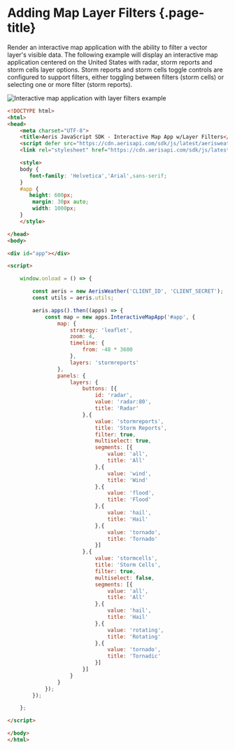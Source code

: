 # Adding Map Layer Filters {.page-title}

Render an interactive map application with the ability to filter a vector layer's visible data. The following example will display an interactive map application centered on the United States with radar, storm reports and storm cells layer options. Storm reports and storm cells toggle controls are configured to support filters, either toggling between filters (storm cells) or selecting one or more filter (storm reports).

![Interactive map application with layer filters example]({{docs-url}}/img/awxjs-example-interactivemapapp-layer-filters.png)

```html
<!DOCTYPE html>
<html>
<head>
	<meta charset="UTF-8">
	<title>Aeris JavaScript SDK - Interactive Map App w/Layer Filters</title>
	<script defer src="https://cdn.aerisapi.com/sdk/js/latest/aerisweather.min.js"></script>
	<link rel="stylesheet" href="https://cdn.aerisapi.com/sdk/js/latest/aerisweather.css">

	<style>
	body {
	   font-family: 'Helvetica','Arial',sans-serif;
	}
	#app {
       height: 600px;
		margin: 30px auto;
		width: 1000px;
	}
	</style>

</head>
<body>

<div id="app"></div>

<script>

	window.onload = () => {

		const aeris = new AerisWeather('CLIENT_ID', 'CLIENT_SECRET');
        const utils = aeris.utils;

		aeris.apps().then((apps) => {
            const map = new apps.InteractiveMapApp('#app', {
                map: {
                    strategy: 'leaflet',
                    zoom: 4,
                    timeline: {
                        from: -48 * 3600
                    },
                    layers: 'stormreports'
                },
                panels: {
                    layers: {
                        buttons: [{
                            id: 'radar',
                            value: 'radar:80',
                            title: 'Radar'
                        },{
                            value: 'stormreports',
                            title: 'Storm Reports',
                            filter: true,
                            multiselect: true,
                            segments: [{
                                value: 'all',
                                title: 'All'
                            },{
                                value: 'wind',
                                title: 'Wind'
                            },{
                                value: 'flood',
                                title: 'Flood'
                            },{
                                value: 'hail',
                                title: 'Hail'
                            },{
                                value: 'tornado',
                                title: 'Tornado'
                            }]
                        },{
                            value: 'stormcells',
                            title: 'Storm Cells',
                            filter: true,
                            multiselect: false,
                            segments: [{
                                value: 'all',
                                title: 'All'
                            },{
                                value: 'hail',
                                title: 'Hail'
                            },{
                                value: 'rotating',
                                title: 'Rotating'
                            },{
                                value: 'tornado',
                                title: 'Tornadic'
                            }]
                        }]       
                    }
                }
            });
        });

	};

</script>

</body>
</html>
```